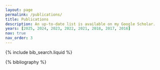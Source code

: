 ```yaml
---
layout: page
permalink: /publications/
title: Publications
description: An up-to-date list is available on my Google Scholar.
years: [2025, 2024, 2023, 2022, 2021, 2018, 2017, 2016]
nav: true
nav_order: 3
---
```


<!-- _pages/publications.md -->

<!-- Bibsearch Feature -->

{% include bib_search.liquid %}

<div class="publications">

{% bibliography %}

</div>
